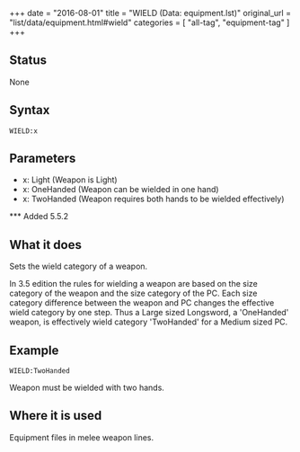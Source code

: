 +++
date = "2016-08-01"
title = "WIELD (Data: equipment.lst)"
original_url = "list/data/equipment.html#wield"
categories = [ "all-tag", "equipment-tag" ]
+++

## Status

None

## Syntax

`WIELD:x`

## Parameters

-   x: Light (Weapon is Light)
-   x: OneHanded (Weapon can be wielded in one hand)
-   x: TwoHanded (Weapon requires both hands to be
    wielded effectively)



<span id="wield"></span> \*\*\* Added 5.5.2

What it does
------------

Sets the wield category of a weapon.

In 3.5 edition the rules for wielding a weapon are based on the size
category of the weapon and the size category of the PC. Each size
category difference between the weapon and PC changes the effective
wield category by one step. Thus a Large sized Longsword, a 'OneHanded'
weapon, is effectively wield category 'TwoHanded' for a Medium sized PC.

Example
-------

`WIELD:TwoHanded`

Weapon must be wielded with two hands.

Where it is used
----------------

Equipment files in melee weapon lines.

